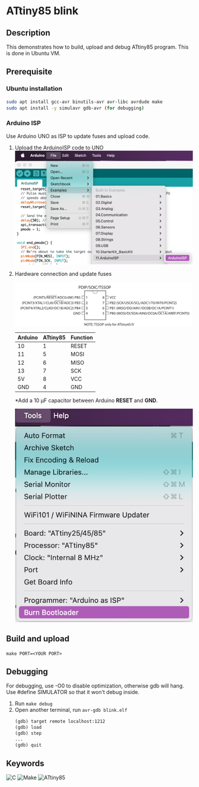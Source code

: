 # ATtiny85 blink

## Description
This demonstrates how to build, upload and debug ATtiny85 program. This is done in Ubuntu VM.

## Prerequisite
### Ubuntu installation
```bash
sudo apt install gcc-avr binutils-avr avr-libc avrdude make
sudo apt install -y simulavr gdb-avr (for debugging)
```

### Arduino ISP
Use Arduino UNO as ISP to update fuses and upload code.

1. Upload the ArduinoISP code to UNO
![upload_isp.png](upload_isp.png)

2. Hardware connection and update fuses

    ![attiny85_pinout.png](attiny85_pinout.jpeg)

    | Arduino | ATtiny85 | Function |
    |----------|-----------|-----------|
    | 10 | 1 | RESET |
    | 11 | 5 | MOSI |
    | 12 | 6 | MISO |
    | 13 | 7 | SCK |
    | 5V | 8 | VCC |
    | GND | 4 | GND |

    *Add a 10 µF capacitor between Arduino **RESET** and **GND**.

    ![update_fuses.png](update_fuses.png)

## Build and upload
`make PORT=<YOUR PORT>`

## Debugging
For debugging, use -O0 to disable optimization, otherwise gdb will hang.
Use #define SIMULATOR so that it won't debug inside.

1. Run `make debug`
2. Open another terminal, run `avr-gdb blink.elf`
    ```
    (gdb) target remote localhost:1212
    (gdb) load
    (gdb) step
    ...
    (gdb) quit
    ```

## Keywords
![C](https://img.shields.io/badge/Language-C-blue)
![Make](https://img.shields.io/badge/Make-orange)
![ATtiny85](https://img.shields.io/badge/ATtiny85-lightgrey)